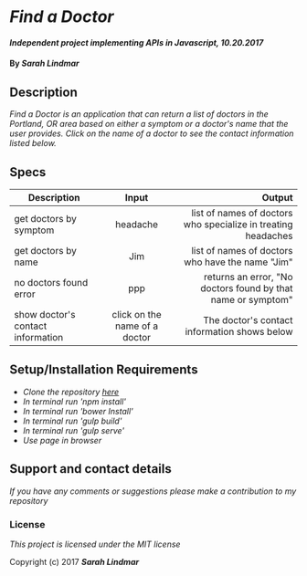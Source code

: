 # _Find a Doctor_

#### _Independent project implementing APIs in Javascript, 10.20.2017_

#### By _**Sarah Lindmar**_

## Description

_Find a Doctor is an application that can return a list of doctors in the Portland, OR area based on either a symptom or a doctor's name that the user provides. Click on the name of a doctor to see the contact information listed below._

## Specs

| Description        | Input           | Output  |
| ------------------ |:-------------:| -----:|
| get doctors by symptom   | headache | list of names of doctors who specialize in treating headaches |
| get doctors by name  | Jim | list of names of doctors who have the name "Jim" |
| no doctors found error   | ppp | returns an error, "No doctors found by that name or symptom" |
| show doctor's contact information  | click on the name of a doctor| The doctor's contact information shows below |

## Setup/Installation Requirements

* _Clone the repository [here](https://github.com/srhcrete/find-a-doctor)_
* _In terminal run 'npm install'_
* _In terminal run 'bower Install'_
* _In terminal run 'gulp build'_
* _In terminal run 'gulp serve'_
* _Use page in browser_


## Support and contact details

_If you have any comments or suggestions please make a contribution to my repository_

### License

*This project is licensed under the MIT license*

Copyright (c) 2017 **_Sarah Lindmar_**
